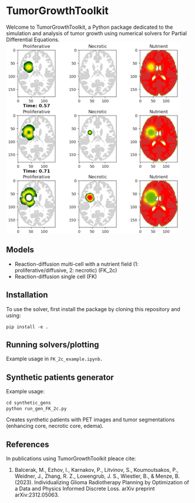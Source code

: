 
# TumorGrowthToolkit

Welcome to TumorGrowthToolkit, a Python package dedicated to the simulation and analysis of tumor growth using numerical solvers for Partial Differential Equations.
![Example Image](figures/FK_2c.png)

## Models
- Reaction-diffusion multi-cell with a nutrient field (1: proliferative/diffusive, 2: necrotic)  (FK_2c)
- Reaction-diffusion single cell (FK)
  
## Installation

To use the solver, first install the package by cloning this repository and using:
```
pip install -e .
```

## Running solvers/plotting

Example usage in ```FK_2c_example.ipynb.```

## Synthetic patients generator

Example usage:
```
cd synthetic_gens
python run_gen_FK_2c.py
```
Creates synthetic patients with PET images and tumor segmentations (enhancing core, necrotic core, edema).

## References
In publications using TumorGrowthToolkit pleace cite:
1. Balcerak, M., Ezhov, I., Karnakov, P., Litvinov, S., Koumoutsakos, P., Weidner, J., Zhang, R. Z., Lowengrub, J. S., Wiestler, B., & Menze, B. (2023). Individualizing Glioma Radiotherapy Planning by Optimization of a Data and Physics Informed Discrete Loss. arXiv preprint arXiv:2312.05063.
